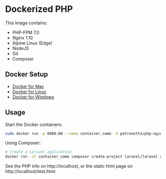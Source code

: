 Dockerized PHP
==============================================
This image contains:
- PHP-FPM 7.0
- Nginx 1.10
- Alpine Linux (Edge)
- NodeJS
- Git
- Composer

Docker Setup
----
- [Docker for Mac](https://docs.docker.com/docker-for-mac/)
- [Docker for Linux](https://docs.docker.com/engine/installation/linux/)
- [Docker for Windows](https://docs.docker.com/docker-for-windows/)

Usage
-----
Start the Docker containers:

```bash
sudo docker run -p 8080:80 --name container_name -d petronetto/php-nginx-alpine
```

Using Composer:
```bash
# Create a Laravel application
docker run -it container_name composer create-project laravel/laravel application
```

See the PHP info on http://localhost, or the static html page on http://localhost/test.html
